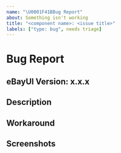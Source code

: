```yaml
---
name: "\U0001F41BBug Report"
about: Something isn't working
title: "<component name>: <issue title>"
labels: ["type: bug", needs triage]
---
```


<!-- Delete any sections below that are not relevant. -->

# Bug Report

## eBayUI Version: x.x.x

## Description

<!-- What's the bug? Include steps to reproduce, actual vs. expected behavior, etc. -->

## Workaround

<!-- Is there a known workaround? If so, what is it? -->

## Screenshots

<!-- Upload screenshots if appropriate. -->
